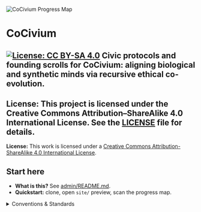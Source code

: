 ![CoCivium Progress Map](site/assets/progress_map_v0.svg)

# CoCivium
[![License: CC BY-SA 4.0](https://img.shields.io/badge/License-CC_BY--SA_4.0-lightgrey.svg)](https://creativecommons.org/licenses/by-sa/4.0/)
Civic protocols and founding scrolls for CoCivium: aligning biological and synthetic minds via recursive ethical co-evolution.
---
**License:** This project is licensed under the Creative Commons Attribution–ShareAlike 4.0 International License. See the [LICENSE](LICENSE) file for details.
---
**License:** This work is licensed under a [Creative Commons Attribution-ShareAlike 4.0 International License](https://creativecommons.org/licenses/by-sa/4.0/).

<!-- START-HERE -->
## Start here
- **What is this?** See [admin/README.md](admin/README.md).
- **Quickstart:** clone, open `site/` preview, scan the progress map.

<details><summary>Conventions & Standards</summary>

See [meta/Doc_Headers_Footers.md](meta/Doc_Headers_Footers.md) and [meta/ONEBLOCK_Spec.md](meta/ONEBLOCK_Spec.md).

</details>

